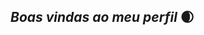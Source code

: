 ##   _Boas vindas ao meu perfil_   🌒
<!--  Meu nome é Ana Fernanda 🤎

. Estou estudando na Alura
. Estou me desenvolvendo na linguagem JavaScript
. Utilizo esse espaço para minha organização e compartilhamento dos meu projetos desenvolvidos


   ##  _Você pode entrar em contato comigo_ ✒️


 00001120955336sp@al.educacao.sp.gov.br

<!--   


